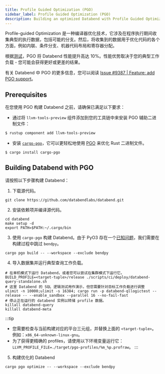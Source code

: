 ```yaml
---
title: Profile Guided Optimization (PGO)
sidebar_label: Profile Guided Optimization (PGO)
description: Building an optimized Databend with Profile Guided Optimization.
---
```


Profile-guided Optimization 是一种编译器优化技术，它涉及在程序执行期间收集典型的执行数据，包括可能的分支。然后，将收集到的数据用于优化代码的各个方面，例如内联、条件分支、机器代码布局和寄存器分配。

根据[测试](https://github.com/databendlabs/databend/issues/9387#issuecomment-1566210063)，PGO 将 Databend 性能提升高达 10%。性能优势取决于您的典型工作负载 - 您可能会获得更好或更差的结果。

有关 Databend 中 PGO 的更多信息，您可以阅读 [Issue #9387 | Feature: add PGO support](https://github.com/databendlabs/databend/issues/9387)。

## Prerequisites

在您使用 PGO 构建 Databend 之前，请确保已满足以下要求：

- 通过将 `llvm-tools-preview` 组件添加到您的工具链中来安装 PGO 辅助二进制文件：

```bash
$ rustup component add llvm-tools-preview
```

- 安装 [`cargo-pgo`](https://crates.io/crates/cargo-pgo)，它可以更轻松地使用 [PGO](https://doc.rust-lang.org/rustc/profile-guided-optimization.html) 来优化 Rust 二进制文件。

```bash
$ cargo install cargo-pgo
```

## Building Databend with PGO

请按照以下步骤构建 Databend：

1. 下载源代码。

```shell
git clone https://github.com/databendlabs/databend.git
```

2. 安装依赖项并编译源代码。

```shell
cd databend
make setup -d
export PATH=$PATH:~/.cargo/bin
```

3. 使用 `cargo-pgo` 构建 Databend。由于 PyO3 存在一个[已知问题](https://github.com/PyO3/pyo3/issues/1084)，我们需要在构建过程中跳过 `bendpy`。

```shell
cargo pgo build -- --workspace --exclude bendpy
```

4. 导入数据集并运行典型查询工作负载。

```shell
# 在单机模式下运行 Databend，或者您可以尝试在集群模式下运行它。
BUILD_PROFILE=<target-tuple>/release ./scripts/ci/deploy/databend-query-standalone.sh
# 这里 Databend 的 SQL 逻辑测试用作演示，但您需要针对目标工作负载进行调整
ulimit -n 10000;ulimit -s 16384; cargo run -p databend-qllogictest --release -- --enable_sandbox --parallel 16 --no-fail-fast
# 停止正在运行的 databend 实例以转储 profile 数据。
killall databend-query
killall databend-meta
```

:::tip

- 您需要检查与当前构建对应的平台三元组，并替换上面的 `<target-tuple>`。例如：`x86_64-unknown-linux-gnu`。
- 为了获得更精确的 profiles，请使用以下环境变量运行它：`LLVM_PROFILE_FILE=./target/pgo-profiles/%m_%p.profraw`。
  :::

5. 构建优化的 Databend

```shell
cargo pgo optimize -- --workspace --exclude bendpy
```
